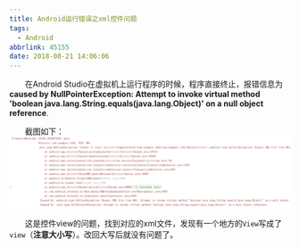 ```yaml
---
title: Android运行错误之xml控件问题
tags:
  - Android
abbrlink: 45155
date: 2018-08-21 14:06:06
---
```

&emsp;&emsp;在Android Studio在虚拟机上运行程序的时候，程序直接终止，报错信息为**caused by NullPointerException: Attempt to invoke virtual method 'boolean java.lang.String.equals(java.lang.Object)' on a null object reference**.
<!-- more -->

&emsp;&emsp;截图如下：
![error](/images/error.png)

&emsp;&emsp;这是控件view的问题，找到对应的xml文件，发现有一个地方的`View`写成了`view`（**注意大小写**）。改回大写后就没有问题了。
